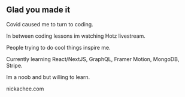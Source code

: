 ## Glad you made it 

Covid caused me to turn to coding. 

In between coding lessons im watching Hotz livestream. 

People trying to do cool things inspire me.

Currently learning React/NextJS, GraphQL, Framer Motion, MongoDB, Stripe. 

Im a noob and but willing to learn.

nickachee.com


